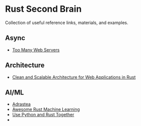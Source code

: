 # Rust Second Brain

Collection of useful reference links, materials, and examples.

## Async

- [Too Many Web Servers](https://ibraheem.ca/posts/too-many-web-servers/)

## Architecture

- [Clean and Scalable Architecture for Web Applications in Rust](https://kerkour.com/rust-web-application-clean-architecture)

## AI/ML

- [Adrastea](https://github.com/eiz/adrastea)
- [Awesome Rust Machine Learning](https://github.com/vaaaaanquish/Awesome-Rust-MachineLearning)
- [Use Python and Rust Together](https://opensource.com/article/23/3/python-loves-rust)
- 

